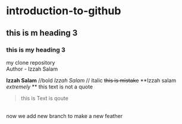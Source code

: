 # introduction-to-github
## this is m heading 3
### this is my heading 3
my clone repository 
<br/>
Author - Izzah Salam 
<br/>

**Izzah Salam** //bold
_Izzah Salam_ // italic 
~~this is mistake~~
**Izzah salam _extremely_ **
this text is not a quote
> this is Text is qoute

<br/> 
now we add new branch to make a new feather 
